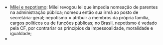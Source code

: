 * [Milei e nepotismo](https://guiadoestudante.abril.com.br/atualidades/o-que-e-nepotismo/): Milei revogou lei que impedia nomeação de parentes na administração pública; nomeou então sua irmã ao posto de secretária-geral; nepotismo = atribuir a membros da própria família, cargos políticos ou de funções públicas; no Brasil, nepotismo é vedado pela CF, por contrariar os princípios da impessoalidade, moralidade e igualdade; 
* 